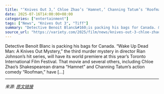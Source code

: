 ```yaml
---
title: "‘Knives Out 3,’ Chloe Zhao’s ‘Hamnet,’ Channing Tatum’s ‘Roofman’ Among TIFF Premieres Added to Lineup"
date: 2025-07-16T14:00:00+08:00
categories: ["entertainment"]
tags: ["News", "Knives Out 3", "Tiff"]
summary: "Detective Benoit Blanc&#160;is packing his bags for Canada. &#8220;Wake Up Dead Man: A Knives Out Mystery,&#8221; the third murder mystery in director Rian Johnson&#8217;s hit series, will have its wo"
source_url: "https://variety.com/2025/film/news/knives-out-3-chloe-zhao-hamnet-added-tiff-lineup-1236461448/"
---
```


Detective Benoit Blanc&#160;is packing his bags for Canada. &#8220;Wake Up Dead Man: A Knives Out Mystery,&#8221; the third murder mystery in director Rian Johnson&#8217;s hit series, will have its world premiere at this year’s&#160;Toronto International Film Festival. That movie and several others, including Chloe Zhao&#8217;s Shakespearean drama &#8220;Hamnet&#8221; and Channing Tatum&#8217;s action comedy &#8220;Roofman,&#8221; have [&#8230;]

---

*来源: [原文链接](https://variety.com/2025/film/news/knives-out-3-chloe-zhao-hamnet-added-tiff-lineup-1236461448/)*
